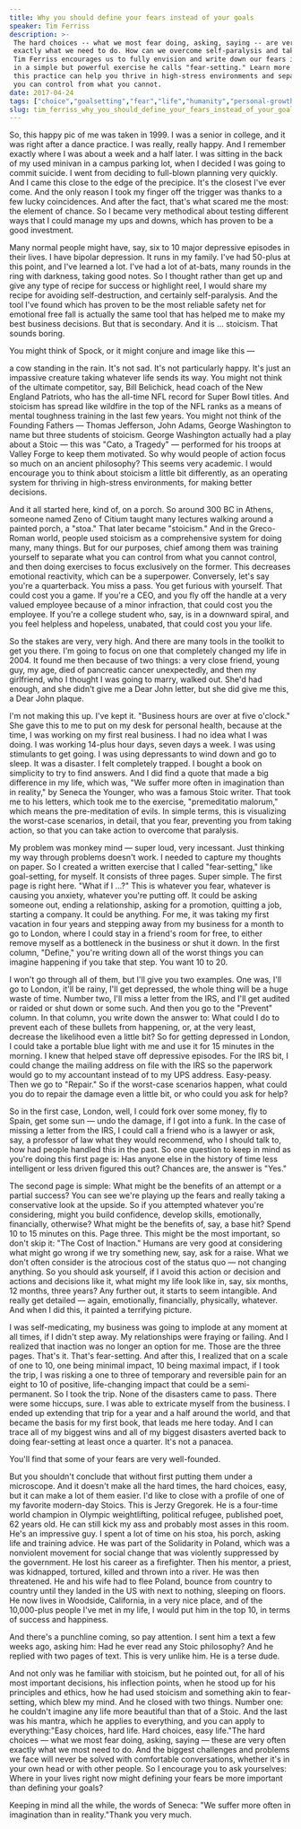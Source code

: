 ```yaml
---
title: Why you should define your fears instead of your goals
speaker: Tim Ferriss
description: >-
 The hard choices -- what we most fear doing, asking, saying -- are very often
 exactly what we need to do. How can we overcome self-paralysis and take action?
 Tim Ferriss encourages us to fully envision and write down our fears in detail,
 in a simple but powerful exercise he calls "fear-setting." Learn more about how
 this practice can help you thrive in high-stress environments and separate what
 you can control from what you cannot.
date: 2017-04-24
tags: ["choice","goalsetting","fear","life","humanity","personal-growth","success","worklife-balance","work"]
slug: tim_ferriss_why_you_should_define_your_fears_instead_of_your_goals
---
```


So, this happy pic of me was taken in 1999. I was a senior in college, and it was right
after a dance practice. I was really, really happy. And I remember exactly where I was
about a week and a half later. I was sitting in the back of my used minivan in a campus
parking lot, when I decided I was going to commit suicide. I went from deciding to
full-blown planning very quickly. And I came this close to the edge of the precipice. It's
the closest I've ever come. And the only reason I took my finger off the trigger was
thanks to a few lucky coincidences. And after the fact, that's what scared me the most:
the element of chance. So I became very methodical about testing different ways that I
could manage my ups and downs, which has proven to be a good investment.

Many normal people might have, say, six to 10 major depressive episodes in their lives. I
have bipolar depression. It runs in my family. I've had 50-plus at this point, and I've
learned a lot. I've had a lot of at-bats, many rounds in the ring with darkness, taking
good notes. So I thought rather than get up and give any type of recipe for success or
highlight reel, I would share my recipe for avoiding self-destruction, and certainly
self-paralysis. And the tool I've found which has proven to be the most reliable safety net
for emotional free fall is actually the same tool that has helped me to make my best
business decisions. But that is secondary. And it is ... stoicism. That sounds
boring.

You might think of Spock, or it might conjure and image like this —

a cow standing in the rain. It's not sad. It's not particularly happy. It's just an
impassive creature taking whatever life sends its way. You might not think of the ultimate
competitor, say, Bill Belichick, head coach of the New England Patriots, who has the
all-time NFL record for Super Bowl titles. And stoicism has spread like wildfire in the
top of the NFL ranks as a means of mental toughness training in the last few years. You
might not think of the Founding Fathers — Thomas Jefferson, John Adams, George Washington
to name but three students of stoicism. George Washington actually had a play about a
Stoic — this was "Cato, a Tragedy" — performed for his troops at Valley Forge to keep them
motivated. So why would people of action focus so much on an ancient philosophy? This seems
very academic. I would encourage you to think about stoicism a little bit differently, as
an operating system for thriving in high-stress environments, for making better
decisions.

And it all started here, kind of, on a porch. So around 300 BC in Athens, someone named
Zeno of Citium taught many lectures walking around a painted porch, a "stoa." That later
became "stoicism." And in the Greco-Roman world, people used stoicism as a comprehensive
system for doing many, many things. But for our purposes, chief among them was training
yourself to separate what you can control from what you cannot control, and then doing
exercises to focus exclusively on the former. This decreases emotional reactivity, which
can be a superpower. Conversely, let's say you're a quarterback. You miss a pass. You get
furious with yourself. That could cost you a game. If you're a CEO, and you fly off the
handle at a very valued employee because of a minor infraction, that could cost you the
employee. If you're a college student who, say, is in a downward spiral, and you feel
helpless and hopeless, unabated, that could cost you your life.

So the stakes are very, very high. And there are many tools in the toolkit to get you
there. I'm going to focus on one that completely changed my life in 2004. It found me then
because of two things: a very close friend, young guy, my age, died of pancreatic cancer
unexpectedly, and then my girlfriend, who I thought I was going to marry, walked out.
She'd had enough, and she didn't give me a Dear John letter, but she did give me this, a
Dear John plaque.

I'm not making this up. I've kept it. "Business hours are over at five o'clock." She gave
this to me to put on my desk for personal health, because at the time, I was working on my
first real business. I had no idea what I was doing. I was working 14-plus hour days,
seven days a week. I was using stimulants to get going. I was using depressants to wind
down and go to sleep. It was a disaster. I felt completely trapped. I bought a book on
simplicity to try to find answers. And I did find a quote that made a big difference in my
life, which was, "We suffer more often in imagination than in reality," by Seneca the
Younger, who was a famous Stoic writer. That took me to his letters, which took me to the
exercise, "premeditatio malorum," which means the pre-meditation of evils. In simple
terms, this is visualizing the worst-case scenarios, in detail, that you fear, preventing
you from taking action, so that you can take action to overcome that paralysis.

My problem was monkey mind — super loud, very incessant. Just thinking my way through
problems doesn't work. I needed to capture my thoughts on paper. So I created a written
exercise that I called "fear-setting," like goal-setting, for myself. It consists of three
pages. Super simple. The first page is right here. "What if I ...?" This is whatever you
fear, whatever is causing you anxiety, whatever you're putting off. It could be asking
someone out, ending a relationship, asking for a promotion, quitting a job, starting a
company. It could be anything. For me, it was taking my first vacation in four years and
stepping away from my business for a month to go to London, where I could stay in a
friend's room for free, to either remove myself as a bottleneck in the business or shut it
down. In the first column, "Define," you're writing down all of the worst things you can
imagine happening if you take that step. You want 10 to 20.

I won't go through all of them, but I'll give you two examples. One was, I'll go to
London, it'll be rainy, I'll get depressed, the whole thing will be a huge waste of time.
Number two, I'll miss a letter from the IRS, and I'll get audited or raided or shut down
or some such. And then you go to the "Prevent" column. In that column, you write down the
answer to: What could I do to prevent each of these bullets from happening, or, at the
very least, decrease the likelihood even a little bit? So for getting depressed in London,
I could take a portable blue light with me and use it for 15 minutes in the morning. I
knew that helped stave off depressive episodes. For the IRS bit, I could change the
mailing address on file with the IRS so the paperwork would go to my accountant instead of
to my UPS address. Easy-peasy. Then we go to "Repair." So if the worst-case scenarios
happen, what could you do to repair the damage even a little bit, or who could you ask for
help?

So in the first case, London, well, I could fork over some money, fly to Spain, get some
sun — undo the damage, if I got into a funk. In the case of missing a letter from the IRS,
I could call a friend who is a lawyer or ask, say, a professor of law what they would
recommend, who I should talk to, how had people handled this in the past. So one question
to keep in mind as you're doing this first page is: Has anyone else in the history of time
less intelligent or less driven figured this out? Chances are, the answer is
"Yes."

The second page is simple: What might be the benefits of an attempt or a partial success?
You can see we're playing up the fears and really taking a conservative look at the
upside. So if you attempted whatever you're considering, might you build confidence,
develop skills, emotionally, financially, otherwise? What might be the benefits of, say, a
base hit? Spend 10 to 15 minutes on this. Page three. This might be the most important, so
don't skip it: "The Cost of Inaction." Humans are very good at considering what might go
wrong if we try something new, say, ask for a raise. What we don't often consider is the
atrocious cost of the status quo — not changing anything. So you should ask yourself, if I
avoid this action or decision and actions and decisions like it, what might my life look
like in, say, six months, 12 months, three years? Any further out, it starts to seem
intangible. And really get detailed — again, emotionally, financially, physically,
whatever. And when I did this, it painted a terrifying picture.

I was self-medicating, my business was going to implode at any moment at all times, if I
didn't step away. My relationships were fraying or failing. And I realized that inaction
was no longer an option for me. Those are the three pages. That's it. That's fear-setting.
And after this, I realized that on a scale of one to 10, one being minimal impact, 10
being maximal impact, if I took the trip, I was risking a one to three of temporary and
reversible pain for an eight to 10 of positive, life-changing impact that could be a
semi-permanent. So I took the trip. None of the disasters came to pass. There were some
hiccups, sure. I was able to extricate myself from the business. I ended up extending that
trip for a year and a half around the world, and that became the basis for my first book,
that leads me here today. And I can trace all of my biggest wins and all of my biggest
disasters averted back to doing fear-setting at least once a quarter. It's not a
panacea.

You'll find that some of your fears are very well-founded.

But you shouldn't conclude that without first putting them under a microscope. And it
doesn't make all the hard times, the hard choices, easy, but it can make a lot of them
easier. I'd like to close with a profile of one of my favorite modern-day Stoics. This is
Jerzy Gregorek. He is a four-time world champion in Olympic weightlifting, political
refugee, published poet, 62 years old. He can still kick my ass and probably most asses in
this room. He's an impressive guy. I spent a lot of time on his stoa, his porch, asking
life and training advice. He was part of the Solidarity in Poland, which was a nonviolent
movement for social change that was violently suppressed by the government. He lost his
career as a firefighter. Then his mentor, a priest, was kidnapped, tortured, killed and
thrown into a river. He was then threatened. He and his wife had to flee Poland, bounce
from country to country until they landed in the US with next to nothing, sleeping on
floors. He now lives in Woodside, California, in a very nice place, and of the 10,000-plus
people I've met in my life, I would put him in the top 10, in terms of success and
happiness.

And there's a punchline coming, so pay attention. I sent him a text a few weeks ago,
asking him: Had he ever read any Stoic philosophy? And he replied with two pages of text.
This is very unlike him. He is a terse dude.

And not only was he familiar with stoicism, but he pointed out, for all of his most
important decisions, his inflection points, when he stood up for his principles and
ethics, how he had used stoicism and something akin to fear-setting, which blew my
mind. And he closed with two things. Number one: he couldn't imagine any life more
beautiful than that of a Stoic. And the last was his mantra, which he applies to
everything, and you can apply to everything:"Easy choices, hard life. Hard choices, easy
life."The hard choices — what we most fear doing, asking, saying — these are very often
exactly what we most need to do. And the biggest challenges and problems we face will
never be solved with comfortable conversations, whether it's in your own head or with
other people. So I encourage you to ask yourselves: Where in your lives right now might
defining your fears be more important than defining your goals?

Keeping in mind all the while, the words of Seneca: "We suffer more often in imagination
than in reality."Thank you very much.

<!--
ad_duration=3.33
comment_count=92
event="TED2017"
external_start_time=0
has_talk_citation=0
intro_duration=11.82
is_subtitle_required="False"
is_talk_featured="True"
language="en"
language_swap="False"
native_language="en"
number_of_related_talks=6
number_of_speakers=1
number_of_subtitled_videos=30
number_of_tags=9
number_of_talk_download_languages=30
number_of_talk_more_resources=0
number_of_talk_recommendations=1
number_of_talks_take_actions=2
post_ad_duration=0.83
published_timestamp="2017-06-12 15:04:02"
recording_date="2017-04-24"
speaker_description="Investor, human guinea pig, author"
speaker_is_published=1
speaker_name="Tim Ferriss"
talk_more_resources=[]
talk_name="Why you should define your fears instead of your goals"
talk_recommendations_blurb="Check out these extra resources, curated by Tim Ferriss."
talks_tags=["choice","goalsetting","fear","life","humanity","personal-growth","success","worklife-balance","work"]
url_audio="https://download.ted.com/talks/TimFerriss_2017.mp3?apikey=acme-roadrunner"
url_photo_speaker="https://pe.tedcdn.com/images/ted/3f05f7b5ba965170bcbf9bd18634518036607343_254x191.jpg"
url_photo_talk="https://s3.amazonaws.com/talkstar-photos/uploads/6b784c62-b4d0-4b3a-a1de-89de39b002bc/TimFerriss_2017-embed.jpg"
url_webpage="https://www.ted.com/talks/tim_ferriss_why_you_should_define_your_fears_instead_of_your_goals"
video_type_name="TED Stage Talk"
-->